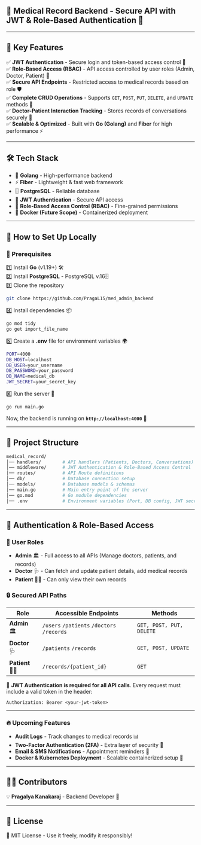 ## 🏥 Medical Record Backend - Secure API with JWT & Role-Based Authentication 🚀
  
---
## 🌟 **Key Features**
✅ **JWT Authentication** - Secure login and token-based access control 🔑  
✅ **Role-Based Access (RBAC)** - API access controlled by user roles (Admin, Doctor, Patient) 🛂  
✅ **Secure API Endpoints** - Restricted access to medical records based on role 🛡️  
✅ **Complete CRUD Operations** - Supports `GET`, `POST`, `PUT`, `DELETE`, and `UPDATE` methods 🔄  
✅ **Doctor-Patient Interaction Tracking** - Stores records of conversations securely 📜  
✅ **Scalable & Optimized** - Built with **Go (Golang)** and **Fiber** for high performance ⚡  

---

## 🛠️ **Tech Stack**
- 🚀 **Golang** - High-performance backend  
- ⚡ **Fiber** - Lightweight & fast web framework  
- 🗄️ **PostgreSQL** - Reliable database  
- 🔐 **JWT Authentication** - Secure API access  
- 🛂 **Role-Based Access Control (RBAC)** - Fine-grained permissions  
- 📡 **Docker (Future Scope)** - Containerized deployment  

---

## 🚀 **How to Set Up Locally**
### **🔹 Prerequisites**
1️⃣ Install **Go** (v1.19+) 🛠️  
2️⃣ Install **PostgreSQL** - PostgreSQL v.16🗄️  
3️⃣ Clone the repository  
```sh
git clone https://github.com/PragaL15/med_admin_backend
```
4️⃣ Install dependencies 📦  
```sh
go mod tidy
go get import_file_name
```
5️⃣ Create a **.env** file for environment variables 🌍  
```sh
PORT=4000
DB_HOST=localhost
DB_USER=your_username
DB_PASSWORD=your_password
DB_NAME=medical_db
JWT_SECRET=your_secret_key
```
6️⃣ Run the server 🚀  
```sh
go run main.go
```
Now, the backend is running on **`http://localhost:4000`** 🎉  

---
## 📌 **Project Structure**
```sh
medical_record/
│── handlers/        # API handlers (Patients, Doctors, Conversations)
│── middleware/      # JWT Authentication & Role-Based Access Control
│── routes/          # API Route definitions
│── db/              # Database connection setup
│── models/          # Database models & schemas
│── main.go          # Main entry point of the server
│── go.mod           # Go module dependencies
│── .env             # Environment variables (Port, DB config, JWT secret)
```

---

## 🔑 **Authentication & Role-Based Access**
### **👥 User Roles**
- **Admin** 🏛️ - Full access to all APIs (Manage doctors, patients, and records)  
- **Doctor** 🩺 - Can fetch and update patient details, add medical records  
- **Patient** 🧑‍⚕️ - Can only view their own records  

### **🔒 Secured API Paths**
| **Role**    | **Accessible Endpoints** | **Methods** |
|------------|-------------------------|------------|
| **Admin** 🏛️ | `/users` `/patients` `/doctors` `/records` | `GET, POST, PUT, DELETE` |
| **Doctor** 🩺 | `/patients` `/records` | `GET, POST, UPDATE` |
| **Patient** 🧑‍⚕️ | `/records/{patient_id}` | `GET` |

🚀 **JWT Authentication is required for all API calls**. Every request must include a valid token in the header:  
```http
Authorization: Bearer <your-jwt-token>
```
---

### 🔥 **Upcoming Features**

- **Audit Logs** - Track changes to medical records 📊  
- **Two-Factor Authentication (2FA)** - Extra layer of security 🔐  
- **Email & SMS Notifications** - Appointment reminders 📩  
- **Docker & Kubernetes Deployment** - Scalable containerized setup 🐳  

---

## 👨‍💻 **Contributors**
💡 **Pragalya Kanakaraj** - Backend Developer 🚀  

---

## 📝 **License**
📜 MIT License - Use it freely, modify it responsibly!  
